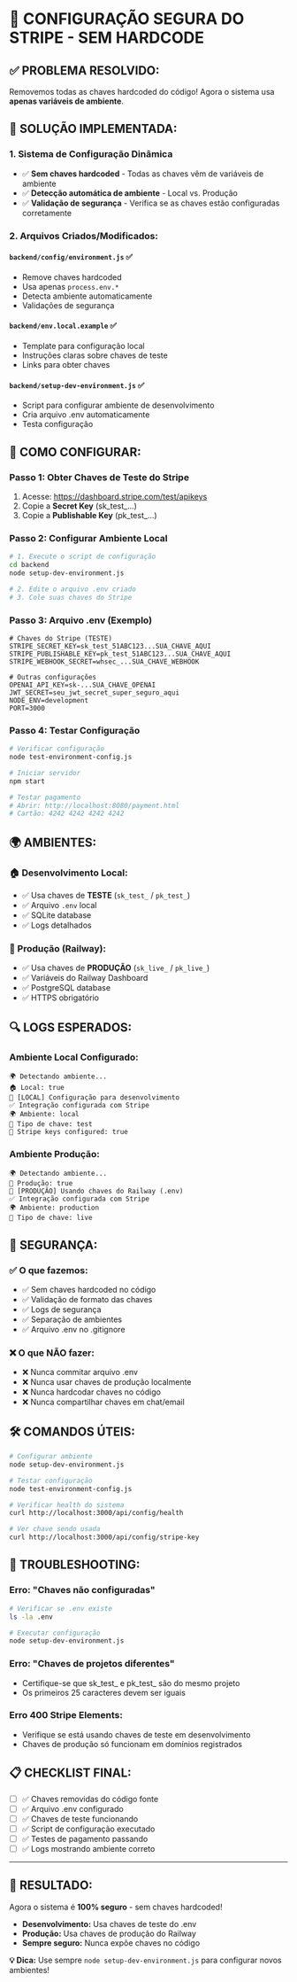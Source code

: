 # 🔐 CONFIGURAÇÃO SEGURA DO STRIPE - SEM HARDCODE

## ✅ **PROBLEMA RESOLVIDO:**

Removemos todas as chaves hardcoded do código! Agora o sistema usa **apenas variáveis de ambiente**.

## 🎯 **SOLUÇÃO IMPLEMENTADA:**

### **1. Sistema de Configuração Dinâmica**
- ✅ **Sem chaves hardcoded** - Todas as chaves vêm de variáveis de ambiente
- ✅ **Detecção automática de ambiente** - Local vs. Produção
- ✅ **Validação de segurança** - Verifica se as chaves estão configuradas corretamente

### **2. Arquivos Criados/Modificados:**

#### `backend/config/environment.js` ✅ 
- Remove chaves hardcoded
- Usa apenas `process.env.*`
- Detecta ambiente automaticamente
- Validações de segurança

#### `backend/env.local.example` ✅ 
- Template para configuração local
- Instruções claras sobre chaves de teste
- Links para obter chaves

#### `backend/setup-dev-environment.js` ✅ 
- Script para configurar ambiente de desenvolvimento
- Cria arquivo .env automaticamente
- Testa configuração

## 🔧 **COMO CONFIGURAR:**

### **Passo 1: Obter Chaves de Teste do Stripe**

1. Acesse: https://dashboard.stripe.com/test/apikeys
2. Copie a **Secret Key** (sk_test_...)
3. Copie a **Publishable Key** (pk_test_...)

### **Passo 2: Configurar Ambiente Local**

```bash
# 1. Execute o script de configuração
cd backend
node setup-dev-environment.js

# 2. Edite o arquivo .env criado
# 3. Cole suas chaves do Stripe
```

### **Passo 3: Arquivo .env (Exemplo)**

```env
# Chaves do Stripe (TESTE)
STRIPE_SECRET_KEY=sk_test_51ABC123...SUA_CHAVE_AQUI
STRIPE_PUBLISHABLE_KEY=pk_test_51ABC123...SUA_CHAVE_AQUI
STRIPE_WEBHOOK_SECRET=whsec_...SUA_CHAVE_WEBHOOK

# Outras configurações
OPENAI_API_KEY=sk-...SUA_CHAVE_OPENAI
JWT_SECRET=seu_jwt_secret_super_seguro_aqui
NODE_ENV=development
PORT=3000
```

### **Passo 4: Testar Configuração**

```bash
# Verificar configuração
node test-environment-config.js

# Iniciar servidor
npm start

# Testar pagamento
# Abrir: http://localhost:8080/payment.html
# Cartão: 4242 4242 4242 4242
```

## 🌍 **AMBIENTES:**

### **🏠 Desenvolvimento Local:**
- ✅ Usa chaves de **TESTE** (`sk_test_` / `pk_test_`)
- ✅ Arquivo `.env` local
- ✅ SQLite database
- ✅ Logs detalhados

### **🚀 Produção (Railway):**
- ✅ Usa chaves de **PRODUÇÃO** (`sk_live_` / `pk_live_`)
- ✅ Variáveis do Railway Dashboard
- ✅ PostgreSQL database
- ✅ HTTPS obrigatório

## 🔍 **LOGS ESPERADOS:**

### **Ambiente Local Configurado:**
```
🌍 Detectando ambiente...
🏠 Local: true
🔧 [LOCAL] Configuração para desenvolvimento
✅ Integração configurada com Stripe
🌍 Ambiente: local
🔑 Tipo de chave: test
🔑 Stripe keys configured: true
```

### **Ambiente Produção:**
```
🌍 Detectando ambiente...
🚀 Produção: true
🚀 [PRODUÇÃO] Usando chaves do Railway (.env)
✅ Integração configurada com Stripe
🌍 Ambiente: production
🔑 Tipo de chave: live
```

## 🚨 **SEGURANÇA:**

### **✅ O que fazemos:**
- ✅ Sem chaves hardcoded no código
- ✅ Validação de formato das chaves
- ✅ Logs de segurança
- ✅ Separação de ambientes
- ✅ Arquivo .env no .gitignore

### **❌ O que NÃO fazer:**
- ❌ Nunca commitar arquivo .env
- ❌ Nunca usar chaves de produção localmente
- ❌ Nunca hardcodar chaves no código
- ❌ Nunca compartilhar chaves em chat/email

## 🛠️ **COMANDOS ÚTEIS:**

```bash
# Configurar ambiente
node setup-dev-environment.js

# Testar configuração
node test-environment-config.js

# Verificar health do sistema
curl http://localhost:3000/api/config/health

# Ver chave sendo usada
curl http://localhost:3000/api/config/stripe-key
```

## 🐛 **TROUBLESHOOTING:**

### **Erro: "Chaves não configuradas"**
```bash
# Verificar se .env existe
ls -la .env

# Executar configuração
node setup-dev-environment.js
```

### **Erro: "Chaves de projetos diferentes"**
- Certifique-se que sk_test_ e pk_test_ são do mesmo projeto
- Os primeiros 25 caracteres devem ser iguais

### **Erro 400 Stripe Elements:**
- Verifique se está usando chaves de teste em desenvolvimento
- Chaves de produção só funcionam em domínios registrados

## 📋 **CHECKLIST FINAL:**

- [ ] ✅ Chaves removidas do código fonte
- [ ] ✅ Arquivo .env configurado
- [ ] ✅ Chaves de teste funcionando
- [ ] ✅ Script de configuração executado
- [ ] ✅ Testes de pagamento passando
- [ ] ✅ Logs mostrando ambiente correto

---

## 🎉 **RESULTADO:**

Agora o sistema é **100% seguro** - sem chaves hardcoded! 

- **Desenvolvimento:** Usa chaves de teste do .env
- **Produção:** Usa chaves de produção do Railway
- **Sempre seguro:** Nunca expõe chaves no código

**💡 Dica:** Use sempre `node setup-dev-environment.js` para configurar novos ambientes! 
